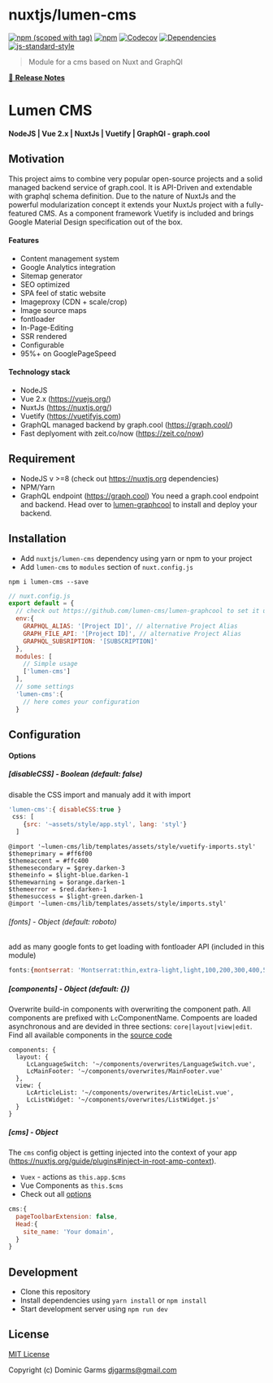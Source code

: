 # nuxtjs/lumen-cms
[![npm (scoped with tag)](https://img.shields.io/npm/v/lumen-cms/latest.svg?style=flat-square)](https://npmjs.com/package/lumen-cms)
[![npm](https://img.shields.io/npm/dt/lumen-cms.svg?style=flat-square)](https://npmjs.com/package/lumen-cms)
[![Codecov](https://img.shields.io/codecov/c/github/lumen-cms/lumen-cms.svg?style=flat-square)](https://codecov.io/gh/lumen-cms/lumen-cms)
[![Dependencies](https://david-dm.org/lumen-cms/lumen-cms.svg?style=flat-square)](https://david-dm.org/lumen-cms/lumen-cms)
[![js-standard-style](https://img.shields.io/badge/code_style-standard-brightgreen.svg?style=flat-square)](http://standardjs.com)

> Module for a cms based on Nuxt and GraphQl

[📖 **Release Notes**](./CHANGELOG.md)

# Lumen CMS 
#### NodeJS | Vue 2.x | NuxtJs | Vuetify | GraphQl - graph.cool

## Motivation
This project aims to combine very popular open-source projects and a solid managed backend service of graph.cool. It is API-Driven and extendable with graphql schema definition. Due to the nature of NuxtJs and the powerful modularization concept it extends your NuxtJs project with a fully-featured CMS. As a component framework Vuetify is included and brings Google Material Design specification out of the box.

#### Features
* Content management system
* Google Analytics integration
* Sitemap generator
* SEO optimized 
* SPA feel of static website
* Imageproxy (CDN + scale/crop)
* Image source maps
* fontloader
* In-Page-Editing
* SSR rendered
* Configurable
* 95%+ on GooglePageSpeed

#### Technology stack
* NodeJS
* Vue 2.x (https://vuejs.org/)
* NuxtJs (https://nuxtjs.org/)
* Vuetify (https://vuetifyjs.com)
* GraphQL managed backend by graph.cool (https://graph.cool/)
* Fast deplyoment with zeit.co/now (https://zeit.co/now)

## Requirement
* NodeJS v >=8 (check out https://nuxtjs.org dependencies)
* NPM/Yarn
* GraphQL endpoint (https://graph.cool)
You need a graph.cool endpoint and backend. Head over to [lumen-graphcool](https://github.com/lumen-cms/lumen-graphcool) to install and deploy your backend.

## Installation
- Add `nuxtjs/lumen-cms` dependency using yarn or npm to your project
- Add `lumen-cms` to `modules` section of `nuxt.config.js`
```
npm i lumen-cms --save
```

```js
// nuxt.config.js
export default = {
  // check out https://github.com/lumen-cms/lumen-graphcool to set it up
  env:{
    GRAPHQL_ALIAS: '[Project ID]', // alternative Project Alias
    GRAPH_FILE_API: '[Project ID]', // alternative Project Alias
    GRAPHQL_SUBSRIPTION: '[SUBSCRIPTION]'
  },
  modules: [
    // Simple usage
    ['lumen-cms']
  ],
  // some settings
  'lumen-cms':{
    // here comes your configuration
  }
```

## Configuration

#### Options

##### [disableCSS] - Boolean (default: false)
disable the CSS import and manualy add it with import
```js
'lumen-cms':{ disableCSS:true } 
 css: [
    {src: '~assets/style/app.styl', lang: 'styl'}
  ]
```
```stylus
@import '~lumen-cms/lib/templates/assets/style/vuetify-imports.styl'
$themeprimary = #ff6f00
$themeaccent = #ffc400
$themesecondary = $grey.darken-3
$themeinfo = $light-blue.darken-1
$themewarning = $orange.darken-1
$themeerror = $red.darken-1
$themesuccess = $light-green.darken-1
@import '~lumen-cms/lib/templates/assets/style/imports.styl'
```

###### [fonts] - Object (default: roboto)
add as many google fonts to get loading with fontloader API (included in this module)
```js
fonts:{montserrat: 'Montserrat:thin,extra-light,light,100,200,300,400,500,600,700,800'}
```

##### [components] - Object (default: {})

Overwrite build-in components with overwriting the component path. All components are prefixed with `Lc`ComponentName. Compoents are loaded asynchronous and are devided in three sections: `core|layout|view|edit`. Find all available components in the [source code](/lib/templates/plugins/components) 

```
components: {
  layout: {
     LcLanguageSwitch: '~/components/overwrites/LanguageSwitch.vue',
     LcMainFooter: '~/components/overwrites/MainFooter.vue'
  },
  view: {
     LcArticleList: '~/components/overwrites/ArticleList.vue',
     LcListWidget: '~/components/overwrites/ListWidget.js'
  }
}
```

##### [cms] - Object 

The `cms` config object is getting injected into the context of your app (https://nuxtjs.org/guide/plugins#inject-in-root-amp-context). 
* `Vuex` - actions as `this.app.$cms`
* Vue Components as `this.$cms`
* Check out all [options](lib/defaults.js)
```js
cms:{
  pageToolbarExtension: false,
  Head:{
    site_name: 'Your domain',
  }
}

```


## Development

- Clone this repository
- Install dependencies using `yarn install` or `npm install`
- Start development server using `npm run dev`

## License

[MIT License](./LICENSE)

Copyright (c) Dominic Garms <djgarms@gmail.com>
